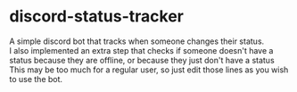 # discord-status-tracker
A simple discord bot that tracks when someone changes their status. <br />
I also implemented an extra step that checks if someone doesn't have a status because they are offline, or because they just don't have a status <br />
This may be too much for a regular user, so just edit those lines as you wish to use the bot. <br />
